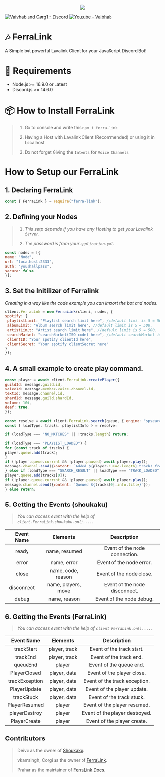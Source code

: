 <p align="center"><img src="https://media.discordapp.net/attachments/936271538196451379/1035586844617883708/feralink_tape.png?width=705&height=134"><p>

[![Vaivhab and Cørg1 - Discord](https://img.shields.io/badge/Server_Support-5865F2?style=for-the-badge&logo=discord&logoColor=FFFFFF)](https://discord.gg/7M6yGBTn79)
[![Youtube - Vaibhab](https://img.shields.io/badge/Cørg1-F72424?style=for-the-badge&logo=youtube)](https://www.youtube.com/channel/UCnkviocxvPGS_80aNjJrCkQ)
<br>

# 🎶 FerraLink

A Simple but powerful Lavalink Client for your JavaScript Discord Bot!

# 🔨 Requirements 

* Node.js >= 16.9.0 or Latest
* Discord.js >= 14.6.0

# 📦 How to Install FerraLink

> 1. Go to console and write this `npm i ferra-link`
> 
> 2. Having a Host with Lavalink Client (Recommended) or using it in Localhost 
>
> 3. Do not forget Giving the `Intents` for `Voice Channels`

# How to Setup our FerraLink

## 1. Declaring FerraLink

```js
const { FerraLink } = require("ferra-link");
```


## 2. Defining your Nodes

> 1. *This setp depends if you have any Hosting to get your Lavalink Server.*
> 
> 2. *The password is from your `application.yml`.*

```js
const nodes = [{
name: "Node",
url: "localhost:2333",
auth: "youshallpass",
secure: false
}];
```

## 3. Set the Initilizer of Ferralink

*Creating in a way like the code example you can import the bot and nodes.*

```js
client.FerraLink = new FerraLink(client, nodes, {
spotify: {
 playlistLimit: "Playlist search limit here", //default limit is 5 = 500.
 albumLimit: "Album search limit here", //default limit is 5 = 500.
 artistLimit: "Artist search limit here", //default limit is 5 = 500.
 searchMarket: "searchMarket(ISO code) here", //default searchMarket is US.
 clientID: "Your spotify clientId here",
 clientSecret: "Your spotify clientSecret here"
}
});
```

## 4. A small example to create play command.
```js
const player = await client.FerraLink.createPlayer({
guildId: message.guild.id,
voiceId: message.member.voice.channel.id,
textId: message.channel.id,
shardId: message.guild.shardId,
volume: 100,
deaf: true,
});

const resolve = await client.FerraLink.search(queue, { engine: "spsearch" }); // spsearch is work for search spotify tracks.
const { loadType, tracks, playlistInfo } = resolve;

if (loadType === "NO_MATCHES" || !tracks.length) return;

if (loadType === "PLAYLIST_LOADED") {
for (const track of tracks) {
player.queue.add(track);
}
if (!player.queue.current && !player.paused) await player.play();
message.channel.send({content: `Added ${player.queue.length} tracks from ${playlistInfo.name}`});
} else if (loadType === "SEARCH_RESULT" || loadType === "TRACK_LOADED") {
player.queue.add(tracks[0]);
if (!player.queue.current && !player.paused) await player.play();
message.channel.send({content: `Queued ${tracks[0].info.title}`});
} else return;
```

## 5. Getting the Events (shoukaku)

> *You can access event with the help of `client.FerraLink.shoukaku.on()....`.*

<center>

| **Event Name** 	|   **Elements**  	  |       **Description**         |
|:--------------:	|:------------------: |:----------------------------: |
|   ready 	      | name, resumed       | Event of the node connection. |
|   error         | name, error 	      | Event of the node error.      |
|   close         | name, code, reason  | Event of the node close.	    |
|   disconnect    | name, players, move | Event of the node disconnect.	|
|   debug         | name, reason	      | Event of the node debug.      |
</center>

## 6. Getting the Events (FerraLink)

> *You can access event with the help of `client.FerraLink.on()....`.*

<center>

| **Event Name** 	  |   **Elements**  |       **Description**         |
|:----------------: |:--------------: |:----------------------------: |
|   trackStart	    | player, track   | Event of the track start.     |
|   trackEnd        | player, track	  | Event of the track end.       |
|   queueEnd        | player          | Event of the queue end.	      |
|   PlayerClosed    | player, data    | Event of the player close.	  |
|   trackException  | player, data	  | Event of the track exception. |
|   PlayerUpdate    | player, data	  | Event of the player update.   |
|   trackStuck      | player, data	  | Event of the track stuck.     |
|   PlayerResumed   | player          | Event of the player resumed.  |
|   playerDestroy   | player	        | Event of the player destroyed.|
|   PlayerCreate    | player	        | Event of the player create.   |
</center>

## Contributors
> Deivu as the owner of [Shoukaku](https://github.com/Deivu/Shoukaku).
>
> vkamsingh, Corgi as the owner of [FerraLink](https://github.com/Cd-corgi/Ferralink).
>
> Prahar as the maintainer of [FerraLink Docs](https://github.com/Cd-corgi/Ferralink).
